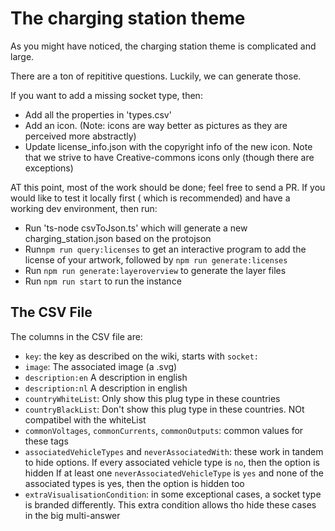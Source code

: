 The charging station theme
==========================

As you might have noticed, the charging station theme is complicated and large.

There are a ton of repititive questions. Luckily, we can generate those.

If you want to add a missing socket type, then:

- Add all the properties in 'types.csv'
- Add an icon. (Note: icons are way better as pictures as they are perceived more abstractly)
- Update license_info.json with the copyright info of the new icon. Note that we strive to have Creative-commons icons
  only (though there are exceptions)

AT this point, most of the work should be done; feel free to send a PR. If you would like to test it locally first (
which is recommended) and have a working dev environment, then run:

- Run 'ts-node csvToJson.ts' which will generate a new charging_station.json based on the protojson
- Run`npm run query:licenses` to get an interactive program to add the license of your artwork, followed
  by `npm run generate:licenses`
- Run `npm run generate:layeroverview` to generate the layer files
- Run `npm run start` to run the instance

The CSV File
------------

The columns in the CSV file are:

- `key`: the key as described on the wiki, starts with `socket:`
- `image`: The associated image (a .svg)
- `description:en` A description in english
- `description:nl` A description in english
- `countryWhiteList`: Only show this plug type in these countries
- `countryBlackList`: Don't show this plug type in these countries. NOt compatibel with the whiteList
- `commonVoltages`, `commonCurrents`, `commonOutputs`: common values for these tags
- `associatedVehicleTypes` and `neverAssociatedWith`: these work in tandem to hide options. If every associated vehicle type
  is `no`, then the option is hidden If at least one `neverAssociatedVehicleType` is `yes` and none of the associated
  types is yes, then the option is hidden too
- `extraVisualisationCondition`: in some exceptional cases, a socket type is branded differently. This extra condition allows tho hide these cases in the big multi-answer
